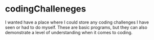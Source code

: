# codingChalleneges

I wanted have a place where I could store any coding challenges I have seen or had to do myself. These are basic programs, but they can also demonstrate a level of understanding when it comes to coding. 
